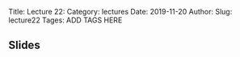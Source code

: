 Title: Lecture 22:
Category: lectures
Date: 2019-11-20
Author: 
Slug: lecture22
Tages: ADD TAGS HERE


## Slides
